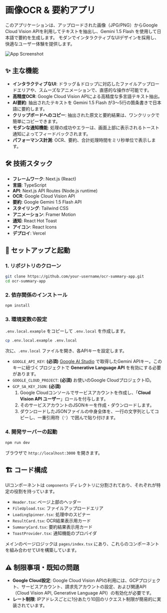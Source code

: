 # 画像OCR & 要約アプリ

このアプリケーションは、アップロードされた画像（JPG/PNG）からGoogle Cloud Vision APIを利用してテキストを抽出し、Gemini 1.5 Flash を使用して日本語で要約を生成します。
モダンでインタラクティブなUIデザインを採用し、快適なユーザー体験を提供します。

![App Screenshot](https://i.imgur.com/example.png) <!-- 後で実際のスクリーンショットに置き換える -->

## ✨ 主な機能

- **インタラクティブなUI**: ドラッグ＆ドロップに対応したファイルアップロードエリアや、スムーズなアニメーションで、直感的な操作が可能です。
- **高精度OCR**: Google Cloud Vision APIによる高精度な多言語テキスト抽出。
- **AI要約**: 抽出されたテキストを Gemini 1.5 Flash が3〜5行の箇条書きで日本語に要約します。
- **クリップボードへのコピー**: 抽出された原文と要約結果は、ワンクリックで簡単にコピーできます。
- **モダンな通知機能**: 処理の成功やエラーは、画面上部に表示されるトースト通知によってフィードバックされます。
- **パフォーマンス計測**: OCR、要約、合計処理時間をミリ秒単位で表示します。

## 🛠️ 技術スタック

- **フレームワーク**: Next.js (React)
- **言語**: TypeScript
- **API**: Next.js API Routes (Node.js runtime)
- **OCR**: Google Cloud Vision API
- **要約**: Google Gemini 1.5 Flash API
- **スタイリング**: Tailwind CSS
- **アニメーション**: Framer Motion
- **通知**: React Hot Toast
- **アイコン**: React Icons
- **デプロイ**: Vercel

## 🚀 セットアップと起動

### 1. リポジトリのクローン

```bash
git clone https://github.com/your-username/ocr-summary-app.git
cd ocr-summary-app
```

### 2. 依存関係のインストール

```bash
npm install
```

### 3. 環境変数の設定

`.env.local.example` をコピーして `.env.local` を作成します。

```bash
cp .env.local.example .env.local
```

次に、`.env.local` ファイルを開き、各APIキーを設定します。

- `GOOGLE_API_KEY`: **(必須)** [Google AI Studio](https://aistudio.google.com/app/apikey) で取得したGemini APIキー。このキーに紐づくプロジェクトで **Generative Language API** を有効にする必要があります。
- `GOOGLE_CLOUD_PROJECT`: **(必須)** お使いのGoogle CloudプロジェクトID。
- `GCP_SA_KEY_JSON`: **(必須)** 
  1. Google Cloudコンソールでサービスアカウントを作成し、「**Cloud Vision API ユーザー**」ロールを付与します。
  2. そのサービスアカウントのJSONキーを作成・ダウンロードします。
  3. ダウンロードしたJSONファイルの中身全体を、一行の文字列としてコピーし、一重引用符（`'`）で囲んで貼り付けます。

### 4. 開発サーバーの起動

```bash
npm run dev
```

ブラウザで `http://localhost:3000` を開きます。

## 🏗️ コード構成

UIコンポーネントは `components` ディレクトリに分割されており、それぞれが特定の役割を持っています。

- `Header.tsx`: ページ上部のヘッダー
- `FileUpload.tsx`: ファイルアップロードエリア
- `LoadingSpinner.tsx`: 処理中のスピナー
- `ResultCard.tsx`: OCR結果表示用カード
- `SummaryCard.tsx`: 要約結果表示用カード
- `ToastProvider.tsx`: 通知機能のプロバイダ

メインのページロジックは `pages/index.tsx` にあり、これらのコンポーネントを組み合わせてUIを構築しています。

## ⚠️ 制限事項・既知の問題

- **Google Cloud設定**: Google Cloud Vision APIの利用には、GCPプロジェクト、サービスアカウント、請求先アカウントの設定、および関連API（Cloud Vision API, Generative Language API）の有効化が必要です。
- **レート制限**: IPアドレスごとに1分あたり10回のリクエスト制限が簡易的に実装されています。